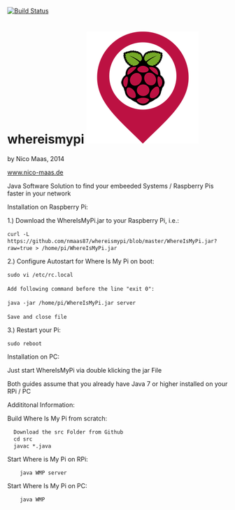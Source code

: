 [![Build Status](https://drone.io/github.com/nmaas87/whereismypi/status.png)](https://drone.io/github.com/nmaas87/whereismypi/latest)

whereismypi	![alt text](https://raw.githubusercontent.com/nmaas87/whereismypi/master/src/wmp.png "Where Is My Pi Logo") 
===========
by Nico Maas, 2014

www.nico-maas.de


Java Software Solution to find your embeeded Systems / Raspberry Pis faster in your network



Installation on Raspberry Pi:

1.) Download the WhereIsMyPi.jar to your Raspberry Pi, i.e.:

    curl -L https://github.com/nmaas87/whereismypi/blob/master/WhereIsMyPi.jar?raw=true > /home/pi/WhereIsMyPi.jar
    
    
2.) Configure Autostart for Where Is My Pi on boot:

    sudo vi /etc/rc.local
    
    Add following command before the line "exit 0":
    
    java -jar /home/pi/WhereIsMyPi.jar server

    Save and close file


3.) Restart your Pi:

    sudo reboot
    

Installation on PC:

Just start WhereIsMyPi via double klicking the jar File



Both guides assume that you already have Java 7 or higher installed on your RPi / PC






Addititonal Information:

Build Where Is My Pi from scratch:

	  Download the src Folder from Github
	  cd src
	  javac *.java


Start Where is My Pi on RPi:

		
		java WMP server




Start Where Is My Pi on PC:


		java WMP


